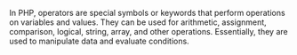 In PHP, operators are special symbols or keywords that perform operations on variables and values. They can be used for arithmetic, assignment, comparison, logical, string, array, and other operations. Essentially, they are used to manipulate data and evaluate conditions. 
